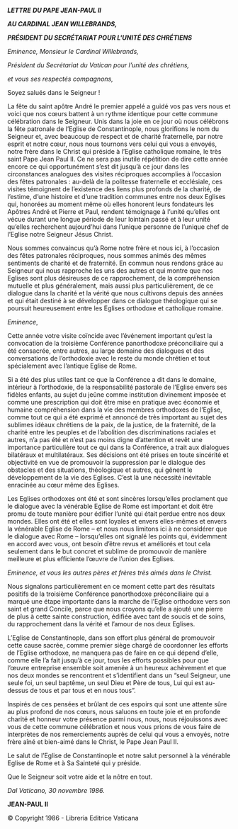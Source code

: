 ***LETTRE*** ***DU PAPE JEAN-PAUL II***

***AU CARDINAL JEAN WILLEBRANDS,***

***PRÉSIDENT DU SECRÉTARIAT POUR L'UNITÉ DES CHRÉTIENS***

*Eminence, Monsieur le Cardinal Willebrands,*

*Président du Secrétariat du Vatican pour l’unité des chrétiens,*

*et vous ses respectés compagnons,*

Soyez salués dans le Seigneur !

La fête du saint apôtre André le premier appelé a guidé vos pas vers nous et voici que nos cœurs battent à un rythme identique pour cette commune célébration dans le Seigneur. Unis dans la joie en ce jour où nous célébrons la fête patronale de l’Eglise de Constantinople, nous glorifions le nom du Seigneur et, avec beaucoup de respect et de charité fraternelle, par notre esprit et notre cœur, nous nous tournons vers celui qui vous a envoyés, notre frère dans le Christ qui préside à l’Eglise catholique romaine, le très saint Pape Jean Paul II. Ce ne sera pas inutile répétition de dire cette année encore ce qui opportunément s’est dit jusqu’à ce jour dans les circonstances analogues des visites réciproques accomplies à l’occasion des fêtes patronales : au-delà de la politesse fraternelle et ecclésiale, ces visites témoignent de l’existence des liens plus profonds de la charité, de l’estime, d’une histoire et d’une tradition communes entre nos deux Eglises qui, honorées au moment même où elles honorent leurs fondateurs les Apôtres André et Pierre et Paul, rendent témoignage à l’unité qu’elles ont vécue durant une longue période de leur lointain passé et à leur unité qu’elles recherchent aujourd’hui dans l’unique personne de l’unique chef de l’Eglise notre Seigneur Jésus Christ.

Nous sommes convaincus qu’à Rome notre frère et nous ici, à l’occasion des fêtes patronales réciproques, nous sommes animés des mêmes sentiments de charité et de fraternité. En commun nous rendons grâce au Seigneur qui nous rapproche les uns des autres et qui montre que nos Eglises sont plus désireuses de ce rapprochement, de la compréhension mutuelle et plus généralement, mais aussi plus particulièrement, de ce dialogue dans la charité et la vérité que nous cultivons depuis des années et qui était destiné à se développer dans ce dialogue théologique qui se poursuit heureusement entre les Eglises orthodoxe et catholique romaine.

*Eminence*,

Cette année votre visite coïncide avec l’événement important qu’est la convocation de la troisième Conférence panorthodoxe préconciliaire qui a été consacrée, entre autres, au large domaine des dialogues et des conversations de l’orthodoxie avec le reste du monde chrétien et tout spécialement avec l’antique Eglise de Rome.

Si a été des plus utiles tant ce que la Conférence a dit dans le domaine, intérieur à l’orthodoxie, de la responsabilité pastorale de l’Eglise envers ses fidèles enfants, au sujet du jeûne comme institution divinement imposée et comme une prescription qui doit être mise en pratique avec économie et humaine compréhension dans la vie des membres orthodoxes de l’Eglise, comme tout ce qui a été exprimé et annoncé de très important au sujet des sublimes idéaux chrétiens de la paix, de la justice, de la fraternité, de la charité entre les peuples et de l’abolition des discriminations raciales et autres, n’a pas été et n’est pas moins digne d’attention et revêt une importance particulière tout ce qui dans la Conférence, a trait aux dialogues bilatéraux et multilatéraux. Ses décisions ont été prises en toute sincérité et objectivité en vue de promouvoir la suppression par le dialogue des obstacles et des situations, théologique et autres, qui gênent le développement de la vie des Eglises. C’est là une nécessité inévitable enracinée au cœur même des Eglises.

Les Eglises orthodoxes ont été et sont sincères lorsqu’elles proclament que le dialogue avec la vénérable Eglise de Rome est important et doit être promu de toute manière pour édifier l’unité qui était perdue entre nos deux mondes. Elles ont été et elles sont loyales et envers elles-mêmes et envers la vénérable Eglise de Rome – et nous nous limitons ici à ne considérer que le dialogue avec Rome – lorsqu’elles ont signalé les points qui, évidemment en accord avec vous, ont besoin d’être revus et améliorés et tout cela seulement dans le but concret et sublime de promouvoir de manière meilleure et plus efficiente l’œuvre de l’union des Eglises.

*Eminence, et vous les autres pères et frères très aimés dans le Christ.*

Nous signalons particulièrement en ce moment cette part des résultats positifs de la troisième Conférence panorthodoxe préconciliaire qui a marqué une étape importante dans la marche de l’Eglise orthodoxe vers son saint et grand Concile, parce que nous croyons qu’elle a ajouté une pierre de plus à cette sainte construction, édifiée avec tant de soucis et de soins, du rapprochement dans la vérité et l’amour de nos deux Eglises.

L’Eglise de Constantinople, dans son effort plus général de promouvoir cette cause sacrée, comme premier siège chargé de coordonner les efforts de l’Eglise orthodoxe, ne manquera pas de faire en ce qui dépend d’elle, comme elle l’a fait jusqu’à ce jour, tous les efforts possibles pour que l’œuvre entreprise ensemble soit amenée à un heureux achèvement et que nos deux mondes se rencontrent et s’identifient dans un “seul Seigneur, une seule foi, un seul baptême, un seul Dieu et Père de tous, Lui qui est au-dessus de tous et par tous et en nous tous”.

Inspirés de ces pensées et brûlant de ces espoirs qui sont une attente sûre au plus profond de nos cœurs, nous saluons en toute joie et en profonde charité et honneur votre présence parmi nous, nous, nous réjouissons avec vous de cette commune célébration et nous vous prions de vous faire de interprètes de nos remerciements auprès de celui qui vous a envoyés, notre frère aîné et bien-aimé dans le Christ, le Pape Jean Paul II.

Le salut de l’Eglise de Constantinople et notre salut personnel à la vénérable Eglise de Rome et à Sa Sainteté qui y préside.

Que le Seigneur soit votre aide et la nôtre en tout.

*Dal Vaticano, 30 novembre 1986.*

**JEAN-PAUL II**

© Copyright 1986 - Libreria Editrice Vaticana